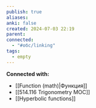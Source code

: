 ```yaml
---
publish: true
aliases: 
anki: false
created: 2024-07-03 22:19
parent: 
connected:
  - "#обс/linking"
tags:
  - empty
---
```






**Connected with:**
- [[Function (math)|Функция]]
- [[514.116 Trigonometry MOC]]
- [[Hyperbolic functions]]

